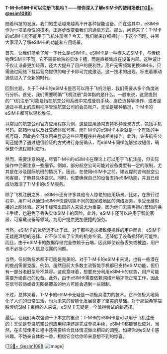 **T-M卡eSIM卡可以注册飞机吗？——带你深入了解eSIM卡的使用场景[[TG💪+ @esim1088](https://t.me/s/esim1088)]**

随着科技的发展，我们的生活越来越离不开各种智能设备。而在这其中，eSIM卡作为一项革命性的技术，正逐步改变着我们的通信方式。那么，问题来了：T-M卡的eSIM卡能不能用于飞机注册呢？今天，我们就来详细探讨一下这个问题，并带大家深入了解eSIM卡的功能和应用场景。

首先，让我们简单了解一下什么是eSIM卡。eSIM卡是一种嵌入式SIM卡，与传统物理SIM卡不同，它不需要单独的实体卡槽，而是直接集成在设备内部。这种设计不仅让设备更加轻薄，还大大提升了用户的便利性。用户无需频繁更换SIM卡，只需通过网络下载运营商提供的电子卡即可完成激活。这一技术的出现，标志着移动通信进入了全新的时代。

回到主题，关于T-M卡的eSIM卡是否可以用于飞机注册，我们需要从多个角度进行分析。首先，我们需要明确“飞机注册”具体指的是什么。一般来说，这里提到的“飞机注册”可能是指在航空公司系统中完成登机手续、座位选择等操作，或者是通过手机上的应用程序管理航空公司的会员账户。无论是哪种情况，T-M卡的eSIM卡都可以轻松胜任。

以常见的航空公司官方应用程序为例，这些应用通常支持多种登录方式，包括手机号码、邮箱地址以及社交媒体账号等。而T-M卡的eSIM卡本身就是一个有效的手机号码，因此完全可以用来登录这些应用程序并完成相关操作。此外，许多航空公司还提供了通过短信验证的方式进行身份确认，而eSIM卡同样能够接收短信，确保整个流程顺利进行。

然而，需要注意的是，尽管T-M卡的eSIM卡在理论上可以用于飞机注册，但实际操作中仍需注意一些细节。例如，部分航空公司可能对设备类型有一定的限制，尤其是在涉及国际航班的情况下。因此，在使用eSIM卡之前，建议提前咨询航空公司客服，了解其具体要求。同时，也要确保自己的设备支持eSIM功能，并且已经成功激活了T-M卡的eSIM服务。

除了飞机注册之外，eSIM卡还有许多其他令人惊艳的应用场景。比如，在旅行过程中，用户可以通过eSIM卡快速切换不同的国家或地区的网络服务，享受无缝衔接的上网体验。这对于经常出国的人来说尤为重要，因为他们无需再担心繁琐的换卡手续，也避免了丢失实体SIM卡的风险。此外，eSIM卡还可以应用于智能家居、可穿戴设备等领域，为用户提供更加便捷的服务。

当然，eSIM卡的优势远不止于此。对于那些追求极致便携性的用户而言，eSIM卡无疑是理想的选择。它不仅节省了宝贵的机身空间，还降低了设备损坏的可能性。而且，由于eSIM卡的数据存储完全依赖于云端，因此即使设备丢失或被盗，用户也不必担心个人信息泄露的问题。

当然，任何新技术都不可能是完美的。对于T-M卡的eSIM卡来说，也有一些潜在的挑战需要克服。例如，虽然目前大多数主流智能手机都已支持eSIM功能，但仍有一部分老旧型号不兼容。这就意味着，想要充分利用eSIM卡的优势，用户可能需要升级自己的设备。此外，由于eSIM卡需要依赖网络环境才能正常工作，因此在信号较弱或者无网络覆盖的地方可能会遇到一些限制。

不过，总体来看，T-M卡的eSIM卡无疑是一项极具潜力的技术。它不仅极大地简化了人们的日常生活，也为未来的智能化发展奠定了坚实的基础。对于那些希望摆脱传统SIM卡束缚的人来说，eSIM卡无疑是一个值得尝试的新选择。

最后，让我们再次强调一下本文的重点：T-M卡的eSIM卡是可以用于飞机注册的！无论是登录航空公司应用程序还是完成登机手续，eSIM卡都能轻松应对。当然，在实际使用过程中还需要结合具体情况做出相应的调整。如果你对eSIM卡感兴趣，不妨亲自体验一番，相信它会给你带来意想不到的惊喜。

[[TG💪+ @esim1088](https://t.me/s/esim1088) ![Image](https://i.postimg.cc/4NQfJmqS/Snipaste-2025-05-13-00-14-12.png)]